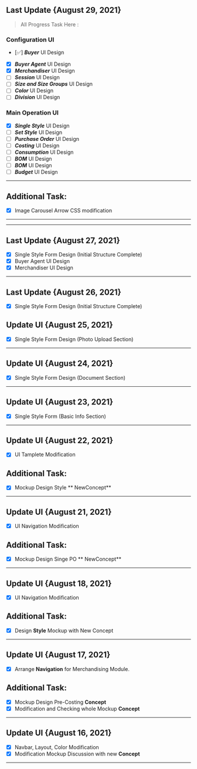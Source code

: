 ## Last Update {August 29, 2021}

> All Progress Task Here :

### Configuration UI

- [:white_check_mark:] **_Buyer_** UI Design
- [x] **_Buyer Agent_** UI Design
- [x] **_Merchandiser_** UI Design
- [ ] **_Session_** UI Design
- [ ] **_Size and Size Groups_** UI Design
- [ ] **_Color_** UI Design
- [ ] **_Division_** UI Design

### Main Operation UI

- [x] **_Single Style_** UI Design
- [ ] **_Set Style_** UI Design
- [ ] **_Purchase Order_** UI Design
- [ ] **_Costing_** UI Design
- [ ] **_Consumption_** UI Design
- [ ] **_BOM_** UI Design
- [ ] **_BOM_** UI Design
- [ ] **_Budget_** UI Design

---

## Additional Task:

- [x] Image Carousel Arrow CSS modification

---

---

## Last Update {August 27, 2021}

- [x] Single Style Form Design (Initial Structure Complete)
- [x] Buyer Agent UI Design
- [x] Merchandiser UI Design

---

## Last Update {August 26, 2021}

- [x] Single Style Form Design (Initial Structure Complete)

## Update UI {August 25, 2021}

- [x] Single Style Form Design (Photo Upload Section)

---

## Update UI {August 24, 2021}

- [x] Single Style Form Design (Document Section)

---

## Update UI {August 23, 2021}

- [x] Single Style Form (Basic Info Section)

---

## Update UI {August 22, 2021}

- [x] UI Tamplete Modification

## Additional Task:

- [x] Mockup Design Style ** NewConcept**

---

## Update UI {August 21, 2021}

- [x] UI Navigation Modification

## Additional Task:

- [x] Mockup Design Singe PO ** NewConcept**

---

## Update UI {August 18, 2021}

- [x] UI Navigation Modification

## Additional Task:

- [x] Design **Style** Mockup with New Concept

---

## Update UI {August 17, 2021}

- [x] Arrange **Navigation** for Merchandising Module.

## Additional Task:

- [x] Mockup Design Pre-Costing **Concept**
- [x] Modification and Checking whole Mockup **Concept**

---

## Update UI {August 16, 2021}

- [x] Navbar, Layout, Color Modification
- [x] Modification Mockup Discussion with new **Concept**

---
